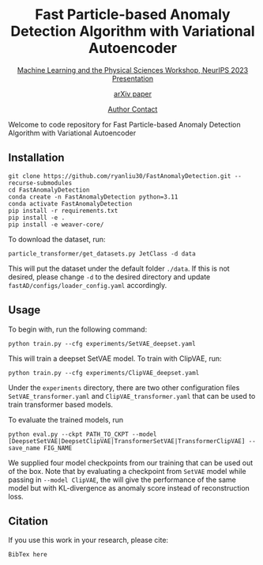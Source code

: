<div align="center">

# Fast Particle-based Anomaly Detection Algorithm with Variational Autoencoder

[Machine Learning and the Physical Sciences Workshop, NeurIPS 2023 Presentation](https://nips.cc/virtual/2023/76170)
    
[arXiv paper](https://arxiv.org/abs/2311.17162)

[Author Contact](mailto:liuryan30@berkeley.edu)

</div>

Welcome to code repository for Fast Particle-based Anomaly Detection Algorithm with Variational Autoencoder

## Installation 
```
git clone https://github.com/ryanliu30/FastAnomalyDetection.git --recurse-submodules
cd FastAnomalyDetection
conda create -n FastAnomalyDetection python=3.11
conda activate FastAnomalyDetection
pip install -r requirements.txt
pip install -e .
pip install -e weaver-core/
```
To download the dataset, run:
```
particle_transformer/get_datasets.py JetClass -d data
```
This will put the dataset under the default folder `./data`. If this is not desired, please change `-d` to the desired directory and update `fastAD/configs/loader_config.yaml` accordingly.
## Usage
To begin with, run the following command:
```
python train.py --cfg experiments/SetVAE_deepset.yaml
```
This will train a deepset SetVAE model. To train with ClipVAE, run:
```
python train.py --cfg experiments/ClipVAE_deepset.yaml
```
Under the `experiments` directory, there are two other configuration files `SetVAE_transformer.yaml` and `ClipVAE_transformer.yaml` that can be used to train transformer based models.

To evaluate the trained models, run
```
python eval.py --ckpt PATH_TO_CKPT --model [DeepsetSetVAE|DeepsetClipVAE|TransformerSetVAE|TransformerClipVAE] --save_name FIG_NAME
```
We supplied four model checkpoints from our training that can be used out of the box. Note that by evaluating a checkpoint from `SetVAE` model while passing in `--model ClipVAE`, the will give the performance of the same model but with KL-divergence as anomaly score instead of reconstruction loss.
## Citation
If you use this work in your research, please cite:
```
BibTex here
```
